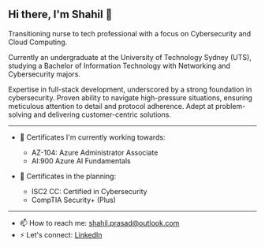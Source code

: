 ## Hi there, I'm Shahil 👋

Transitioning nurse to tech professional with a focus on Cybersecurity and Cloud Computing. 

Currently an undergraduate at the University of Technology Sydney (UTS), studying a Bachelor of Information Technology with Networking and Cybersecurity majors.

Expertise in full-stack development, underscored by a strong foundation in cybersecurity. Proven ability to navigate high-pressure situations, ensuring meticulous attention to detail and protocol adherence. Adept at problem-solving and delivering customer-centric solutions.

---

- 🔭 Certificates I'm currently working towards:
    - AZ-104: Azure Administrator Associate
    - AI:900 Azure AI Fundamentals
      
-  🌱 Certificates in the planning:
    - ISC2 CC: Certified in Cybersecurity   
    - CompTIA Security+ (Plus)

---

- 📫 How to reach me: <shahil.prasad@outlook.com>
- ⚡ Let's connect: [LinkedIn](https://www.linkedin.com/in/shahilprasad/)
